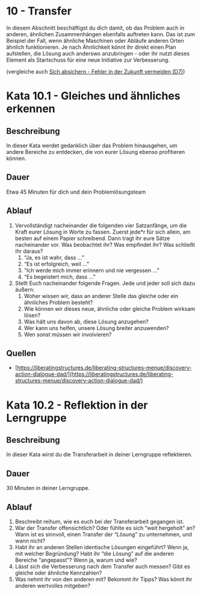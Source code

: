 # 10 - Transfer

In diesem Abschnitt beschäftigst du dich damit, ob das Problem auch in anderen, ähnlichen Zusammenhängen ebenfalls auftreten kann. Das ist zum Beispiel der Fall, wenn ähnliche Maschinen oder Abläufe anderen Orten ähnlich funktionieren. Je nach Ähnlichkeit könnt ihr direkt einen Plan aufstellen, die Lösung auch anderswo anzubringen - oder ihr nutzt dieses Element als Startschuss für eine neue Initiative zur Verbesserung.

(vergleiche auch [Sich absichern - Fehler in der Zukunft vermeiden (D7)](https://www.notion.so/Grundlagen-dbe2b0e895d24901b2321dc4390d6184))

# Kata 10.1 - Gleiches und ähnliches erkennen

## Beschreibung

In dieser Kata werdet gedanklich über das Problem hinausgehen, um andere Bereiche zu entdecken, die von eurer Lösung ebenso profitieren können. 

## Dauer

Etwa 45 Minuten für dich und dein Problemlösungsteam

## **Ablauf**

1. Vervollständigt nacheinander die folgenden vier Satzanfänge, um die Kraft eurer Lösung in Worte zu fassen. Zuerst jede*r für sich allein, am besten auf einem Papier schreibend. Dann tragt ihr eure Sätze nacheinander vor. Was beobachtet ihr? Was empfindet ihr? Was schließt ihr daraus? 
    1. “Ja, es ist wahr, dass …”
    2. “Es ist erfolgreich, weil …”
    3. “Ich werde mich immer erinnern und nie vergessen …”
    4. “Es begeistert mich, dass …”
2. Stellt Euch nacheinander folgende Fragen. Jede und jeder soll sich dazu äußern:
    1. Woher wissen wir, dass an anderer Stelle das gleiche oder ein ähnliches Problem besteht?
    2. Wie können wir dieses neue, ähnliche oder gleiche Problem wirksam lösen?
    3. Was hält uns davon ab, diese Lösung anzugehen?
    4. Wer kann uns helfen, unsere Lösung breiter anzuwenden?
    5. Wen sonst müssen wir involvieren?

## Quellen

- [https://liberatingstructures.de/liberating-structures-menue/discovery-action-dialogue-dad/](https://liberatingstructures.de/liberating-structures-menue/discovery-action-dialogue-dad/)

# **Kata 10.2 - Reflektion in der Lerngruppe**

## **Beschreibung**

In dieser Kata wirst du die Transferarbeit in deiner Lerngruppe reflektieren.

## **Dauer**

30 Minuten in deiner Lerngruppe.

## **Ablauf**

1. Beschreibt reihum, wie es euch bei der Transferarbeit gegangen ist.
2. War der Transfer offensichtlich? Oder fühlte es sich “weit hergeholt” an? Wann ist es sinnvoll, einen Transfer der “Lösung” zu unternehmen, und wann nicht?
3. Habt ihr an anderen Stellen identische Lösungen eingeführt? Wenn ja, mit welcher Begründung? Habt ihr “die Lösung” auf die anderen Bereiche “angepasst”? Wenn ja, warum und wie?
4. Lässt sich die Verbesserung nach dem Transfer auch messen? Gibt es gleiche oder ähnliche Kennzahlen?
5. Was nehmt ihr von den anderen mit? Bekommt ihr Tipps? Was könnt ihr anderen wertvolles mitgeben?